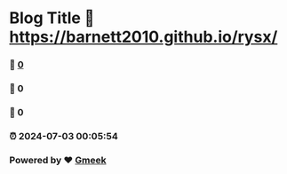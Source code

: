 # Blog Title :link: https://barnett2010.github.io/rysx/
### :page_facing_up: [0](https://barnett2010.github.io/rysx.github.io/tag.html) 
### :speech_balloon: 0 
### :hibiscus: 0 
### :alarm_clock: 2024-07-03 00:05:54 
### Powered by :heart: [Gmeek](https://github.com/Meekdai/Gmeek)
